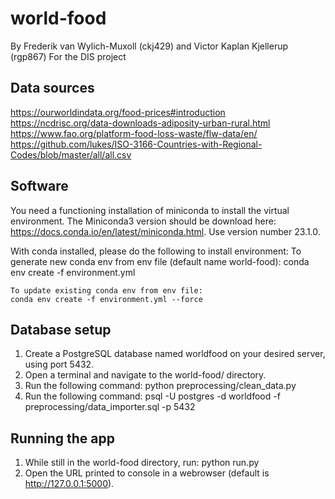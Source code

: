 # world-food
By Frederik van Wylich-Muxoll (ckj429) and Victor Kaplan Kjellerup (rgp867)
For the DIS project

## Data sources
https://ourworldindata.org/food-prices#introduction
https://ncdrisc.org/data-downloads-adiposity-urban-rural.html
https://www.fao.org/platform-food-loss-waste/flw-data/en/
https://github.com/lukes/ISO-3166-Countries-with-Regional-Codes/blob/master/all/all.csv

## Software
You need a functioning installation of miniconda to install the virtual environment. The Miniconda3 version should be download here: https://docs.conda.io/en/latest/miniconda.html. Use version number 23.1.0.

With conda installed, please do the following to install environment:
    To generate new conda env from env file (default name world-food):
    conda env create -f environment.yml

    To update existing conda env from env file:
    conda env create -f environment.yml --force

## Database setup
1. Create a PostgreSQL database named worldfood on your desired server, using port 5432.
2. Open a terminal and navigate to the world-food/ directory.
3. Run the following command:
    python preprocessing/clean_data.py
4. Run the following command:
    psql -U postgres -d worldfood -f preprocessing/data_importer.sql -p 5432

## Running the app
1. While still in the world-food directory, run:
    python run.py
2. Open the URL printed to console in a webrowser (default is http://127.0.0.1:5000).